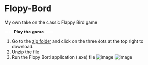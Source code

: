 # Flopy-Bord
 My own take on the classic Flappy Bird game

---- **Play the game** ----
 1. Go to the [zip folder](https://github.com/Kimchu16/Flopy-Bord/blob/main/FlopyBord.zip) and click on the three dots at the top right to download.
 2. Unzip the file
 3. Run the Flopy Bord application (.exe) file
![image](https://github.com/Kimchu16/Flopy-Bord/assets/68757902/589ea37a-a490-4c6f-a99f-1f6e352e9ad1)
![image](https://github.com/Kimchu16/Flopy-Bord/assets/68757902/3fa11088-1ad5-4b1f-9006-e81fc8914201)
